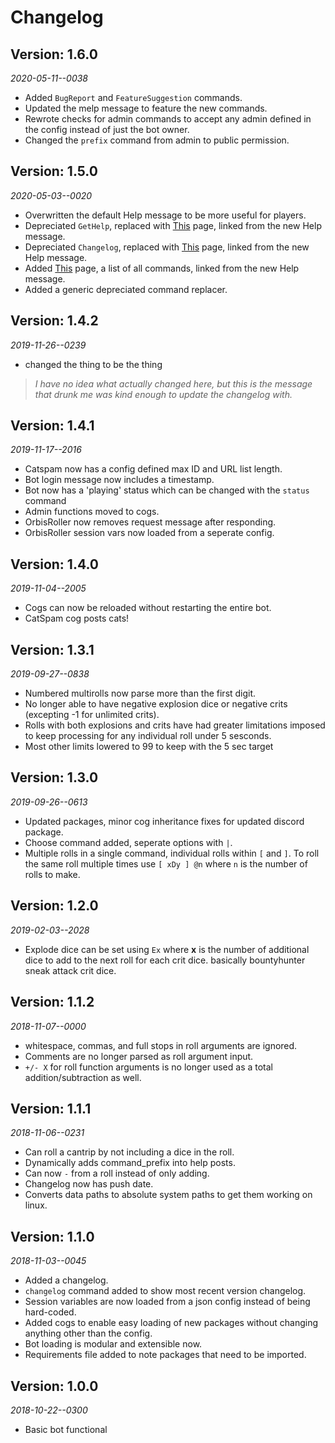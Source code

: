 # Changelog

## Version: 1.6.0  
 *2020-05-11--0038*
- Added `BugReport` and `FeatureSuggestion` commands.
- Updated the melp message to feature the new commands.
- Rewrote checks for admin commands to accept any admin defined in the config instead of just the bot owner.
- Changed the `prefix` command from admin to public permission.

## Version: 1.5.0  
 *2020-05-03--0020*
- Overwritten the default Help message to be more useful for players.
- Depreciated `GetHelp`, replaced with [This](https://github.com/OrbisBotDev/OrbisBotHelp/blob/master/Rolling.md) page, linked from the new Help message.
- Depreciated `Changelog`, replaced with [This](https://github.com/OrbisBotDev/OrbisBotHelp/blob/master/Changelog.md) page, linked from the new Help message.
- Added [This](https://github.com/OrbisBotDev/OrbisBotHelp/blob/master/Commands.md) page, a list of all commands, linked from the new Help message.
- Added a generic depreciated command replacer.

## Version: 1.4.2  
 *2019-11-26--0239*
- changed the thing to be the thing
> *I have no idea what actually changed here, but this is the message that drunk me was kind enough to update the changelog with.*

## Version: 1.4.1  
 *2019-11-17--2016*
- Catspam now has a config defined max ID and URL list length.
- Bot login message now includes a timestamp.
- Bot now has a 'playing' status which can be changed with the `status` command
- Admin functions moved to cogs.
- OrbisRoller now removes request message after responding.
- OrbisRoller session vars now loaded from a seperate config.

## Version: 1.4.0  
 *2019-11-04--2005*
- Cogs can now be reloaded without restarting the entire bot.
- CatSpam cog posts cats!

## Version: 1.3.1 
 *2019-09-27--0838*
- Numbered multirolls now parse more than the first digit.
- No longer able to have negative explosion dice or negative crits (excepting -1 for unlimited crits).
- Rolls with both explosions and crits have had greater limitations imposed to keep processing for any individual roll under 5 sesconds.
- Most other limits lowered to 99 to keep with the 5 sec target

## Version: 1.3.0 
 *2019-09-26--0613*
- Updated packages, minor cog inheritance fixes for updated discord package.
- Choose command added, seperate options with `|`.
- Multiple rolls in a single command, individual rolls within `[` and `]`. To roll the same roll multiple times use `[ xDy ] @n` where `n` is the number of rolls to make.

## Version: 1.2.0 
 *2019-02-03--2028*
- Explode dice can be set using `Ex` where **x** is the number of additional dice to add to the next roll for each crit dice. basically bountyhunter sneak attack crit dice.

## Version: 1.1.2  
 *2018-11-07--0000*
- whitespace, commas, and full stops in roll arguments are ignored.
- Comments are no longer parsed as roll argument input.
- `+/- X` for roll function arguments is no longer used as a total addition/subtraction as well.

## Version: 1.1.1  
 *2018-11-06--0231*
- Can roll a cantrip by not including a dice in the roll.
- Dynamically adds command_prefix into help posts.
- Can now `-` from a roll instead of only adding.
- Changelog now has push date.
- Converts data paths to absolute system paths to get them working on linux.

## Version: 1.1.0 
 *2018-11-03--0045*
 - Added a changelog.
- `changelog` command added to show most recent version changelog.
- Session variables are now loaded from a json config instead of being hard-coded.
- Added cogs to enable easy loading of new packages without changing anything other than the config.
- Bot loading is modular and extensible now.
- Requirements file added to note packages that need to be imported.

## Version: 1.0.0  
 *2018-10-22--0300*
- Basic bot functional


